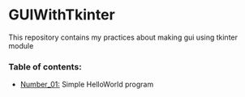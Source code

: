 # GUIWithTkinter
This repository contains my practices about making gui using tkinter module


### Table of contents:
* [Number_01:](/main/number_01.py) Simple HelloWorld program
